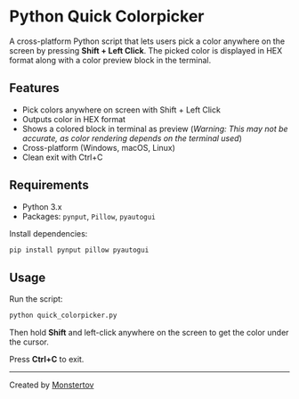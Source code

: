 # Python Quick Colorpicker

A cross-platform Python script that lets users pick a color anywhere on the screen by pressing **Shift + Left Click**. The picked color is displayed in HEX format along with a color preview block in the terminal.

## Features

- Pick colors anywhere on screen with Shift + Left Click
- Outputs color in HEX format
- Shows a colored block in terminal as preview (_Warning: This may not be accurate, as color rendering depends on the terminal used_)
- Cross-platform (Windows, macOS, Linux)
- Clean exit with Ctrl+C

## Requirements

- Python 3.x
- Packages: `pynput`, `Pillow`, `pyautogui`

Install dependencies:

```bash
pip install pynput pillow pyautogui
```

## Usage

Run the script:

```bash
python quick_colorpicker.py
```

Then hold **Shift** and left-click anywhere on the screen to get the color under the cursor.

Press **Ctrl+C** to exit.

---

Created by [Monstertov](https://github.com/Monstertov)
